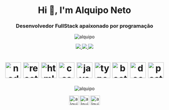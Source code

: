 <h1 align="center">Hi 👋, I'm Alquipo Neto</h1>
<h3 align="center">Desenvolvedor FullStack apaixonado por programação</h3>
<p align="center"> <img src="https://komarev.com/ghpvc/?username=alquipo" alt="alquipo" /> </p>

<p align="center">
  <a href="https://github.com/alquipo" alt="GitHub">
    <img src="https://img.shields.io/badge/-GitHub-000?style=flat-square&logo=Github&logoColor=white" />
  </a>
  <a href="https://www.linkedin.com/in/alquiponeto" alt="LinkedIn">
    <img src="https://img.shields.io/badge/-LinkedIn-blue?style=flat-square&logo=Linkedin&logoColor=white" />
  </a>
   <a href="https://wa.me/5522999989597/" alt="WhatsApp">
    <img src="https://img.shields.io/badge/-WhatsApp-25D366?style=flat-square&logo=WhatsApp&logoColor=white" />
  </a>
  
</p>

<h1 align="center">
<img src="https://konpa.github.io/devicon/devicon.git/icons/nodejs/nodejs-original-wordmark.svg" alt="nodejs" width="50" height="50"/>
<img src="https://konpa.github.io/devicon/devicon.git/icons/react/react-original-wordmark.svg" alt="react" width="50" height="50"/>
<img src="https://konpa.github.io/devicon/devicon.git/icons/html5/html5-original-wordmark.svg" alt="html5" width="50" height="50"/>
<img src="https://konpa.github.io/devicon/devicon.git/icons/css3/css3-original-wordmark.svg" alt="css3" width="50" height="50"/> 
<img src="https://konpa.github.io/devicon/devicon.git/icons/javascript/javascript-original.svg" alt="javascript" width="50" height="50"/> 
<img src="https://konpa.github.io/devicon/devicon.git/icons/typescript/typescript-original.svg" alt="typescript" width="50" height="50"/> 
<img src="https://konpa.github.io/devicon/devicon.git/icons/bootstrap/bootstrap-plain.svg" alt="bootstrap" width="50" height="50"/> 
<img src="https://konpa.github.io/devicon/devicon.git/icons/docker/docker-original-wordmark.svg" alt="docker" width="50" height="50"/> 
<img src="https://konpa.github.io/devicon/devicon.git/icons/postgresql/postgresql-original-wordmark.svg" alt="postgresql" width="50" height="50"/> 

</h1>

<p align="center">  
  <img src="https://github-readme-stats.vercel.app/api?username=alquipo&show_icons=true" alt="alquipo" /> 
</p>

<p align="center">
<a href="https://twitter.com/alquiponeto" target="blank"><img align="center" src="https://cdn.jsdelivr.net/npm/simple-icons@3.0.1/icons/twitter.svg" alt="alquiponeto" height="30" width="30" /></a>
<a href="https://linkedin.com/in/alquiponeto" target="blank"><img align="center" src="https://cdn.jsdelivr.net/npm/simple-icons@3.0.1/icons/linkedin.svg" alt="alquiponetp" height="30" width="30" /></a>
<a href="https://fb.com/alquiponeto" target="blank"><img align="center" src="https://cdn.jsdelivr.net/npm/simple-icons@3.0.1/icons/facebook.svg" alt="alquiponeto" height="30" width="30" /></a>
</p>
